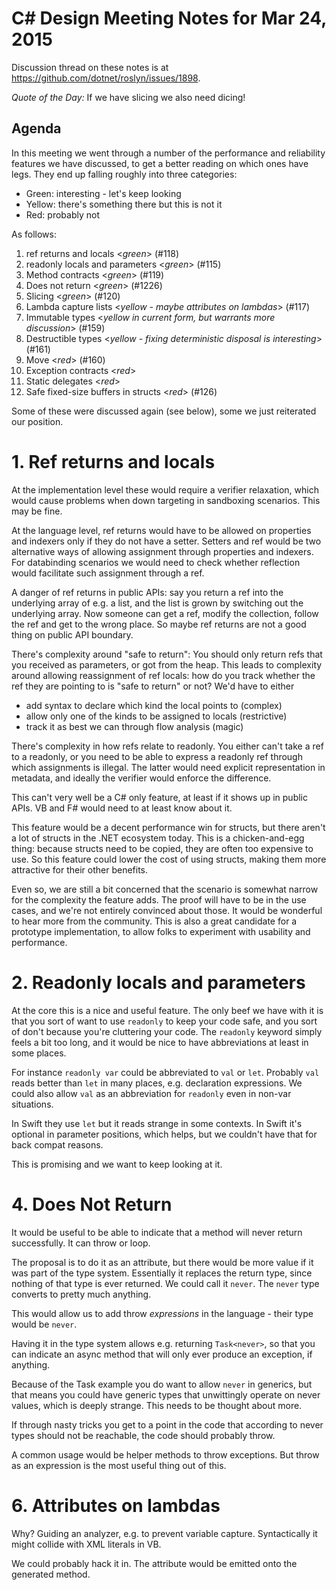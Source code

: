 C# Design Meeting Notes for Mar 24, 2015
========================================

Discussion thread on these notes is at https://github.com/dotnet/roslyn/issues/1898.

*Quote of the Day:* If we have slicing we also need dicing!


Agenda
------

In this meeting we went through a number of the performance and reliability features we have discussed, to get a better reading on which ones have legs. They end up falling roughly into three categories:

* Green: interesting - let's keep looking
* Yellow: there's something there but this is not it
* Red: probably not

As follows:

1. ref returns and locals <*green*> (#118)
2. readonly locals and parameters <*green*> (#115)
3. Method contracts <*green*> (#119)
4. Does not return <*green*> (#1226)
5. Slicing <*green*> (#120)
6. Lambda capture lists <*yellow - maybe attributes on lambdas*> (#117)
7. Immutable types <*yellow in current form, but warrants more discussion*> (#159)
8. Destructible types <*yellow - fixing deterministic disposal is interesting*> (#161)
9. Move <*red*> (#160)
10. Exception contracts <*red*>
11. Static delegates <*red*>
12. Safe fixed-size buffers in structs <*red*> (#126)

Some of these were discussed again (see below), some we just reiterated our position.


1\. Ref returns and locals
==========================

At the implementation level these would require a verifier relaxation, which would cause problems when down targeting in sandboxing scenarios. This may be fine.

At the language level, ref returns would have to be allowed on properties and indexers only if they do not have a setter. Setters and ref would be two alternative ways of allowing assignment through properties and indexers. For databinding scenarios we would need to check whether reflection would facilitate such assignment through a ref.

A danger of ref returns in public APIs: say you return a ref into the underlying array of e.g. a list, and the list is grown by switching out the underlying array. Now someone can get a ref, modify the collection, follow the ref and get to the wrong place. So maybe ref returns are not a good thing on public API boundary.

There's complexity around "safe to return": You should only return refs that you received as parameters, or got from the heap. This leads to complexity around allowing reassignment of ref locals: how do you track whether the ref they are pointing to is "safe to return" or not? We'd have to either

* add syntax to declare which kind the local points to (complex)
* allow only one of the kinds to be assigned to locals (restrictive)
* track it as best we can through flow analysis (magic) 

There's complexity in how refs relate to readonly. You either can't take a ref to a readonly, or you need to be able to express a readonly ref through which assignments is illegal. The latter would need explicit representation in metadata, and ideally the verifier would enforce the difference.

This can't very well be a C# only feature, at least if it shows up in public APIs. VB and F# would need to at least know about it.

This feature would be a decent performance win for structs, but there aren't a lot of structs in the .NET ecosystem today. This is a chicken-and-egg thing: because structs need to be copied, they are often too expensive to use. So this feature could lower the cost of using structs, making them more attractive for their other benefits.

Even so, we are still a bit concerned that the scenario is somewhat narrow for the complexity the feature adds. The proof will have to be in the use cases, and we're not entirely convinced about those. It would be wonderful to hear more from the community. This is also a great candidate for a prototype implementation, to allow folks to experiment with usability and performance.


2\. Readonly locals and parameters
==================================

At the core this is a nice and useful feature. The only beef we have with it is that you sort of want to use `readonly` to keep your code safe, and you sort of don't because you're cluttering your code. The `readonly` keyword simply feels a bit too long, and it would be nice to have abbreviations at least in some places. 

For instance `readonly var` could be abbreviated to `val` or `let`. Probably `val` reads better than `let` in many places, e.g. declaration expressions. We could also allow `val` as an abbreviation for `readonly` even in non-var situations. 

In Swift they use `let` but it reads strange in some contexts. In Swift it's optional in parameter positions, which helps, but we couldn't have that for back compat reasons.

This is promising and we want to keep looking at it.


4\. Does Not Return
===================

It would be useful to be able to indicate that a method will never return successfully. It can throw or loop.

The proposal is to do it as an attribute, but there would be more value if it was part of the type system. Essentially it replaces the return type, since nothing of that type is ever returned. We could call it `never`. The `never` type converts to pretty much anything.

This would allow us to add throw *expressions* in the language - their type would be `never`.

Having it in the type system allows e.g. returning `Task<never>`, so that you can indicate an async method that will only ever produce an exception, if anything.

Because of the Task example you do want to allow `never` in generics, but that means you could have generic types that unwittingly operate on never values, which is deeply strange. This needs to be thought about more.

If through nasty tricks you get to a point in the code that according to never types should not be reachable, the code should probably throw.

A common usage would be helper methods to throw exceptions. But throw as an expression is the most useful thing out of this.

 
6\. Attributes on lambdas
=========================

Why? Guiding an analyzer, e.g. to prevent variable capture. Syntactically it might collide with XML literals in VB.

We could probably hack it in. The attribute would be emitted onto the generated method.

